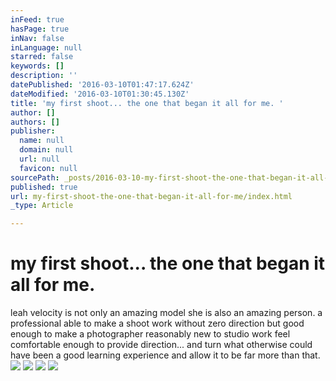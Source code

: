 ```yaml
---
inFeed: true
hasPage: true
inNav: false
inLanguage: null
starred: false
keywords: []
description: ''
datePublished: '2016-03-10T01:47:17.624Z'
dateModified: '2016-03-10T01:30:45.130Z'
title: 'my first shoot... the one that began it all for me. '
author: []
authors: []
publisher:
  name: null
  domain: null
  url: null
  favicon: null
sourcePath: _posts/2016-03-10-my-first-shoot-the-one-that-began-it-all-for-me.md
published: true
url: my-first-shoot-the-one-that-began-it-all-for-me/index.html
_type: Article

---
```

# my first shoot... the one that began it all for me.

leah velocity is not only an amazing model she is also an amazing person. a professional able to make a shoot work without zero direction but good enough to make a photographer reasonably new to studio work feel comfortable enough to provide direction... and turn what otherwise could have been a good learning experience and allow it to be far more than that.
![](https://the-grid-user-content.s3-us-west-2.amazonaws.com/85c8cdfa-eeae-42b4-87ce-0b34ecd1361a.jpg)
![](https://the-grid-user-content.s3-us-west-2.amazonaws.com/f4b8ef97-f4b8-4e43-988d-8cec3eb12bcd.jpg)
![](https://the-grid-user-content.s3-us-west-2.amazonaws.com/779db547-480b-4e23-88cc-8865783cbb6c.jpg)
![](https://the-grid-user-content.s3-us-west-2.amazonaws.com/5afd795a-a8fa-458d-9d87-378aa2a6bbac.jpg)
